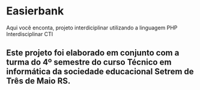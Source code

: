 # Easierbank
Aqui você enconta, projeto interdiciplinar utilizando a linguagem PHP
Interdisciplinar CTI
## Este projeto foi elaborado em conjunto com a turma do 4º semestre do curso Técnico em informática da sociedade educacional Setrem de Três de Maio RS.
